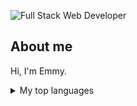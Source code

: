 
![Full Stack Web Developer](https://github.com/EnriketaShehi/EnriketaShehi/assets/165399841/1bdf412b-cd34-43b5-b2ad-9e46cf0b37cd)
<!-- Source of image: https://www.linkedin.com/pulse/what-exactly-full-stack-web-development-bhargavkumar-limbad/ -->

## About me

Hi, I'm Emmy.

<details>
<summary>My top languages</summary>
  
| Rank | Languages     |
|-----:|---------------|
|     1| Python        |
|     2| Java          |
|     3| HTML          |
|     4| Javascript    |

</details>



  





<!--
**EnriketaShehi/EnriketaShehi** is a ✨ _special_ ✨ repository because its `README.md` (this file) appears on your GitHub profile.

### Hi there 👋

Here are some ideas to get you started:

- 🔭 I’m currently working on ...
- 🌱 I’m currently learning ...
- 👯 I’m looking to collaborate on ...
- 🤔 I’m looking for help with ...
- 💬 Ask me about ...
- 📫 How to reach me: ...
- 😄 Pronouns: ...
- ⚡ Fun fact: ...

<picture>
  <source media="(prefers-color-scheme: dark)" srcset="https://techcrunch.com/wp-content/uploads/2010/07/github-logo.png?w=1390&crop=1">
  <source media="(prefers-color-scheme: light)" srcset="https://techcrunch.com/wp-content/uploads/2010/07/github-logo.png?w=1390&crop=1">
  <img alt="Shows an illustrated sun in light mode and a moon with stars in dark mode." src="https://user-images.githubusercontent.com/25423296/163456779-a8556205-d0a5-45e2-ac17-42d089e3c3f8.png">
</picture>
-->
